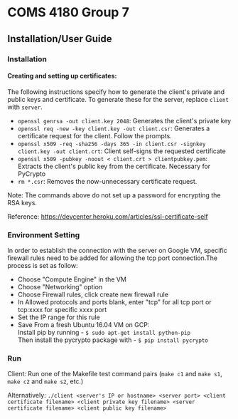 # COMS 4180 Group 7
## Installation/User Guide

### Installation

#### Creating and setting up certificates:
The following instructions specify how to generate the client's private and public keys and certificate. To generate these for the server, replace ``client`` with ``server``.
- ``openssl genrsa -out client.key 2048``: Generates the client's private key
- ``openssl req -new -key client.key -out client.csr``: Generates a certificate request for the client. Follow the prompts.
- ``openssl x509 -req -sha256 -days 365 -in client.csr -signkey client.key -out client.crt``: Client self-signs the requested certificate
- ``openssl x509 -pubkey -noout < client.crt > clientpubkey.pem``: Extracts the client's public key from the certificate. Necessary for PyCrypto
- ``rm *.csr``: Removes the now-unnecessary certificate request.

Note: The commands above do not set up a password for encrypting the RSA keys.

Reference: https://devcenter.heroku.com/articles/ssl-certificate-self

### Environment Setting
In order to establish the connection with the server on Google VM, specific firewall rules need to be added for allowing the tcp port connection.The process is set as follow:
- Choose "Compute Engine" in the VM
- Choose "Networking" option
- Choose Firewall rules, click create new firewall rule 
- In Allowed protocols and ports blank, enter "tcp" for all tcp port or tcp:xxxx for specific xxxx port
- Set the IP range for this rule
- Save
From a fresh Ubuntu 16.04 VM on GCP:</br>
Install pip by running - ``$ sudo apt-get install python-pip``</br>
Then install the pycrypto package with - ``$ pip install pycrypto``

### Run
Client: Run one of the Makefile test command pairs (``make c1`` and ``make s1``, ``make c2`` and ``make s2``, etc.)

Alternatively:
``./client <server's IP or hostname> <server port> <client certificate filename> <client private key filename> <server certificate filename> <client public key filename>``
